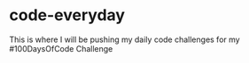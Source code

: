 # code-everyday
This is where I will be pushing my daily code challenges for my #100DaysOfCode Challenge
